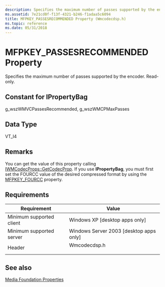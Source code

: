 ```yaml
---
description: Specifies the maximum number of passes supported by the encoder.
ms.assetid: 7e21cd0f-f13f-4321-b246-f1adaa5c6094
title: MFPKEY_PASSESRECOMMENDED Property (Wmcodecdsp.h)
ms.topic: reference
ms.date: 05/31/2018
---
```


# MFPKEY\_PASSESRECOMMENDED Property

Specifies the maximum number of passes supported by the encoder. Read-only.

## Constant for IPropertyBag

g\_wszWMVCPassesRecommended, g\_wszWMCPMaxPasses

## Data Type

VT\_I4

## Remarks

You can get the value of this property calling [IWMCodecProps::GetCodecProp](/windows/desktop/api/wmcodecdsp/nf-wmcodecdsp-iwmcodecprops-getcodecprop). If you use **IPropertyBag**, you must first set the FOURCC value of the desired compressed format by using the [MFPKEY\_FOURCC](mfpkey-fourccproperty.md) property.

## Requirements



| Requirement | Value |
|-------------------------------------|-----------------------------------------------------------------------------------------|
| Minimum supported client<br/> | Windows XP \[desktop apps only\]<br/>                                             |
| Minimum supported server<br/> | Windows Server 2003 \[desktop apps only\]<br/>                                    |
| Header<br/>                   | <dl> <dt>Wmcodecdsp.h</dt> </dl> |



## See also

<dl> <dt>

[Media Foundation Properties](media-foundation-properties.md)
</dt> </dl>

 

 





